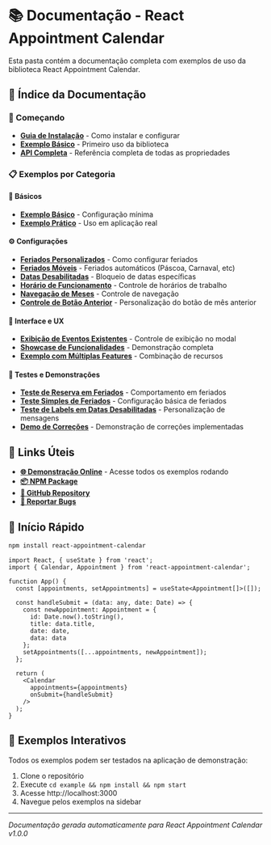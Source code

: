 # 📚 Documentação - React Appointment Calendar

Esta pasta contém a documentação completa com exemplos de uso da biblioteca React Appointment Calendar.

## 📖 Índice da Documentação

### 🚀 Começando
- [**Guia de Instalação**](./installation.md) - Como instalar e configurar
- [**Exemplo Básico**](./basic-usage.md) - Primeiro uso da biblioteca
- [**API Completa**](./api-reference.md) - Referência completa de todas as propriedades

### 📋 Exemplos por Categoria

#### 🎯 **Básicos**
- [**Exemplo Básico**](./examples/basic-example.md) - Configuração mínima
- [**Exemplo Prático**](./examples/practical-example.md) - Uso em aplicação real

#### ⚙️ **Configurações**
- [**Feriados Personalizados**](./examples/holidays.md) - Como configurar feriados
- [**Feriados Móveis**](./examples/movable-holidays.md) - Feriados automáticos (Páscoa, Carnaval, etc)
- [**Datas Desabilitadas**](./examples/disabled-dates.md) - Bloqueio de datas específicas
- [**Horário de Funcionamento**](./examples/working-hours.md) - Controle de horários de trabalho
- [**Navegação de Meses**](./examples/previous-months.md) - Controle de navegação
- [**Controle de Botão Anterior**](./examples/previous-button-control.md) - Personalização do botão de mês anterior

#### 🎨 **Interface e UX**
- [**Exibição de Eventos Existentes**](./examples/show-existing-events.md) - Controle de exibição no modal
- [**Showcase de Funcionalidades**](./examples/feature-showcase.md) - Demonstração completa
- [**Exemplo com Múltiplas Features**](./examples/example-with-features.md) - Combinação de recursos

#### 🧪 **Testes e Demonstrações**
- [**Teste de Reserva em Feriados**](./examples/holiday-booking-test.md) - Comportamento em feriados
- [**Teste Simples de Feriados**](./examples/simple-holiday-test.md) - Configuração básica de feriados
- [**Teste de Labels em Datas Desabilitadas**](./examples/disabled-dates-labels.md) - Personalização de mensagens
- [**Demo de Correções**](./examples/corrections-demo.md) - Demonstração de correções implementadas

## 🔗 Links Úteis

- [**🌐 Demonstração Online**](http://localhost:3000) - Acesse todos os exemplos rodando
- [**📦 NPM Package**](https://www.npmjs.com/package/react-appointment-calendar)
- [**🐙 GitHub Repository**](https://github.com/cortezvini97/react-appointment-calendar)
- [**🐛 Reportar Bugs**](https://github.com/cortezvini97/react-appointment-calendar/issues)

## 🚀 Início Rápido

```bash
npm install react-appointment-calendar
```

```tsx
import React, { useState } from 'react';
import { Calendar, Appointment } from 'react-appointment-calendar';

function App() {
  const [appointments, setAppointments] = useState<Appointment[]>([]);

  const handleSubmit = (data: any, date: Date) => {
    const newAppointment: Appointment = {
      id: Date.now().toString(),
      title: data.title,
      date: date,
      data: data
    };
    setAppointments([...appointments, newAppointment]);
  };

  return (
    <Calendar
      appointments={appointments}
      onSubmit={handleSubmit}
    />
  );
}
```

## 📱 Exemplos Interativos

Todos os exemplos podem ser testados na aplicação de demonstração:

1. Clone o repositório
2. Execute `cd example && npm install && npm start`
3. Acesse http://localhost:3000
4. Navegue pelos exemplos na sidebar

---

*Documentação gerada automaticamente para React Appointment Calendar v1.0.0*
